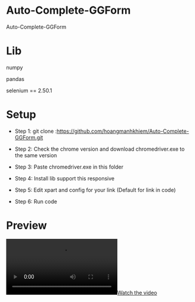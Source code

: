 # Auto-Complete-GGForm
Auto-Complete-GGForm

# Lib

numpy

pandas

selenium == 2.50.1

# Setup

-   Step 1: git clone :https://github.com/hoangmanhkhiem/Auto-Complete-GGForm.git

-   Step 2: Check the chrome version and download chromedriver.exe to the same version

-   Step 3: Paste chromedriver.exe in this folder

-   Step 4: Install lib support this responsive 

-   Step 5: Edit xpart and config for your link (Default for link in code)

-   Step 6: Run code

# Preview

[![Watch the video](vid.mp4)](vid.mp4)
